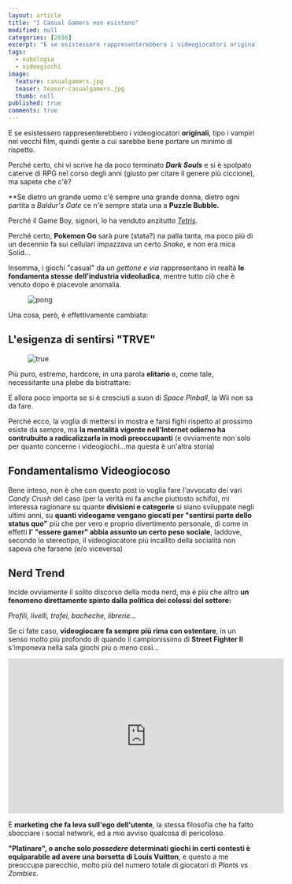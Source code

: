 ```yaml
---
layout: article
title: "I Casual Gamers non esistono"
modified: null
categories: [2016]
excerpt: "E se esistessero rappresenterebbero i videogiocatori originali, tipo i vampiri nei vecchi film"
tags:
  - xabologia
  - videogiochi
image: 
  feature: casualgamers.jpg
  teaser: teaser-casualgamers.jpg
  thumb: null
published: true
comments: true
---
```


E se esistessero rappresenterebbero i videogiocatori **originali**, tipo i vampiri nei vecchi film, quindi gente a cui sarebbe bene portare un minimo di rispetto.

Perché certo, chi vi scrive ha da poco terminato ***Dark Souls*** e si è spolpato caterve di RPG nel corso degli anni (giusto per citare il genere più ciccione), ma sapete che c'è? 

**Se dietro un grande uomo c'è sempre una grande donna, dietro ogni partita a *Baldur's Gate* ce n'è sempre stata una a **Puzzle Bubble.**

Perché il Game Boy, signori, lo ha venduto anzitutto [*Tetris*](https://en.wikipedia.org/wiki/Tetris_(Game_Boy)).

Perché certo, **Pokemon Go** sarà pure (stata?) na palla tanta, ma poco più di un decennio fa sui cellulari impazzava un certo *Snake*, e non era mica Solid...

Insomma, i giochi "casual" da *un gettone e via* rappresentano in realtà **le fondamenta stesse dell'industria videoludica**, mentre tutto ciò che è venuto dopo è piacevole anomalia.

<figure>
<img src="https://upload.wikimedia.org/wikipedia/commons/f/f8/Pong.png" alt="pong">
</figure>

Una cosa, però, è effettivamente cambiata:

## L'esigenza di sentirsi "TRVE"

<figure>
<img src="http://img.desmotivaciones.es/201311/TRVECVLT.jpg" alt="true">
</figure>

Più puro, estremo, hardcore, in una parola **elitario** e, come tale, necessitante una plebe da bistrattare: 

E allora poco importa se si è cresciuti a suon di *Space Pinball*, la Wii non sa da fare.

Perché ecco, la voglia di mettersi in mostra e farsi fighi rispetto al prossimo esiste da sempre, ma **la mentalità vigente nell'Internet odierno ha contrubuito a radicalizzarla in modi preoccupanti** (e ovviamente non solo per quanto concerne i videogiochi...ma questa è un'altra storia)

## Fondamentalismo Videogiocoso

Bene inteso, non è che con questo post io voglia fare l'avvocato dei vari *Candy Crush* del caso (per la verità mi fa anche piuttosto schifo), mi interessa ragionare su quante **divisioni e categorie** si siano sviluppate negli ultimi anni, su **quanti videogame vengano giocati per "sentirsi parte dello status quo"** più che per vero e proprio divertimento personale, di come in effetti **l' "essere gamer" abbia assunto un certo peso sociale**, laddove, secondo lo stereotipo, il videogiocatore più incallito della socialità non sapeva che farsene (e/o viceversa)

## Nerd Trend

Incide ovviamente il solito discorso della moda nerd, ma è più che altro **un fenomeno direttamente spinto dalla politica dei colossi del settore:**

*Profili, livelli, trofei, bacheche, librerie*...

Se ci fate caso, **videogiocare fa sempre più rima con ostentare**, in un senso  molto più profondo di quando il campionissimo di **Street Fighter II** s'imponeva nella sala giochi più o meno così...

<iframe width="560" height="315" src="https://www.youtube.com/embed/uOvsqwdaDc4" frameborder="0" allowfullscreen></iframe>

È **marketing che fa leva sull'ego dell'utente**, la stessa filosofia che ha fatto sbocciare i social network, ed a mio avviso qualcosa di pericoloso.

**"Platinare", o anche solo *possedere* determinati giochi in certi contesti è equiparabile ad avere una borsetta di Louis Vuitton**, e questo a me preoccupa parecchio, molto più del numero totale di giocatori di *Plants vs Zombies*.